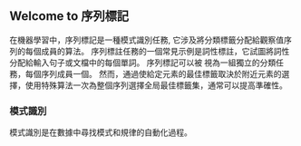 ## Welcome to 序列標記

在機器學習中，序列標記是一種模式識別任務, 它涉及將分類標籤分配給觀察值序
列的每個成員的算法。 序列標註任務的一個常見示例是詞性標註，它試圖將詞性分配給輸入句子或文檔中的每個單詞。 序列標記可以被
視為一組獨立的分類任務，每個序列成員一個。 然而，通過使給定元素的最佳標籤取決於附近元素的選擇，使用特殊算法一次為整個序列選擇全局最佳標籤集，通常可以提高準確性。


### 模式識別

模式識別是在數據中尋找模式和規律的自動化過程。
